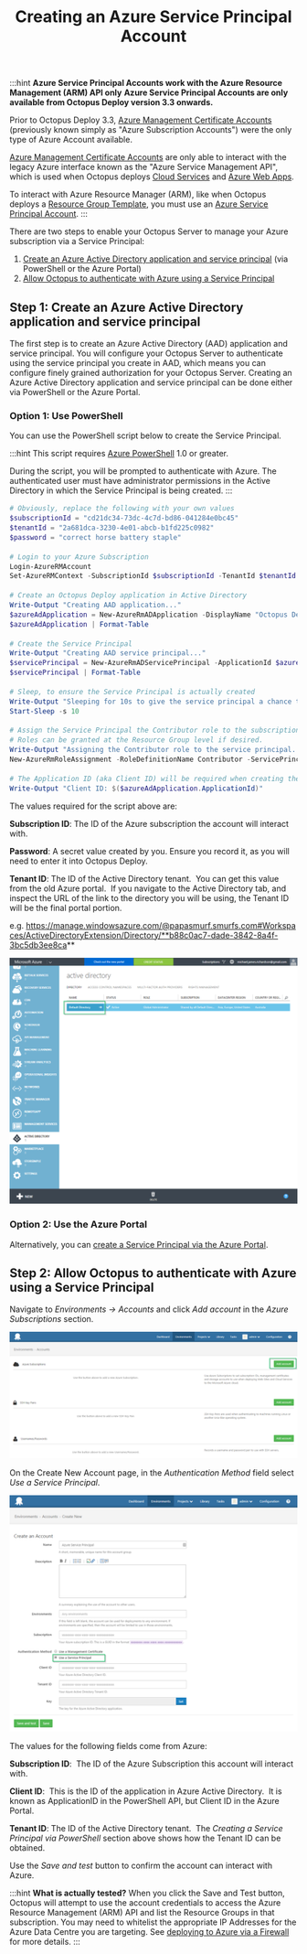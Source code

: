 ﻿---
title: Creating an Azure Service Principal Account

---


:::hint
**Azure Service Principal Accounts work with the Azure Resource Management (ARM) API only**
**Azure Service Principal Accounts are only available from Octopus Deploy version 3.3 onwards.**


Prior to Octopus Deploy 3.3, [Azure Management Certificate Accounts](/docs/home/key-concepts/environments/accounts/azure-subscription-account.md) (previously known simply as "Azure Subscription Accounts") were the only type of Azure Account available.


[Azure Management Certificate Accounts](/docs/home/guides/azure-deployments/creating-an-azure-account/creating-an-azure-management-certificate-account.md) are only able to interact with the legacy Azure interface known as the "Azure Service Management API", which is used when Octopus deploys [Cloud Services](/docs/home/deploying-applications/deploying-to-azure/deploying-a-package-to-an-azure-cloud-service.md) and [Azure Web Apps](/docs/home/deploying-applications/deploying-to-azure/deploying-a-package-to-an-azure-web-app.md).


To interact with Azure Resource Manager (ARM), like when Octopus deploys a [Resource Group Template](/docs/home/guides/azure-deployments/resource-groups/deploy-using-an-azure-resource-group-template.md), you must use an [Azure Service Principal Account](/docs/home/guides/azure-deployments/creating-an-azure-account/creating-an-azure-service-principal-account.md).
:::


There are two steps to enable your Octopus Server to manage your Azure subscription via a Service Principal:

1. [Create an Azure Active Directory application and service principal](/docs/home/guides/azure-deployments/creating-an-azure-account/creating-an-azure-service-principal-account.md) (via PowerShell or the Azure Portal)
2. [Allow Octopus to authenticate with Azure using a Service Principal](/docs/home/guides/azure-deployments/creating-an-azure-account/creating-an-azure-service-principal-account.md)


## Step 1: Create an Azure Active Directory application and service principal


The first step is to create an Azure Active Directory (AAD) application and service principal. You will configure your Octopus Server to authenticate using the service principal you create in AAD, which means you can configure finely grained authorization for your Octopus Server. Creating an Azure Active Directory application and service principal can be done either via PowerShell or the Azure Portal.

### Option 1: Use PowerShell


You can use the PowerShell script below to create the Service Principal.

:::hint
This script requires [Azure PowerShell](https://azure.microsoft.com/en-us/documentation/articles/powershell-install-configure/) 1.0 or greater.


During the script, you will be prompted to authenticate with Azure. The authenticated user must have administrator permissions in the Active Directory in which the Service Principal is being created.
:::

```powershell
# Obviously, replace the following with your own values
$subscriptionId = "cd21dc34-73dc-4c7d-bd86-041284e0bc45"
$tenantId = "2a681dca-3230-4e01-abcb-b1fd225c0982"
$password = "correct horse battery staple"

# Login to your Azure Subscription
Login-AzureRMAccount
Set-AzureRMContext -SubscriptionId $subscriptionId -TenantId $tenantId

# Create an Octopus Deploy application in Active Directory
Write-Output "Creating AAD application..."
$azureAdApplication = New-AzureRmADApplication -DisplayName "Octopus Deploy" -HomePage "http://octopus.com" -IdentifierUris "http://octopus.com" -Password $password
$azureAdApplication | Format-Table

# Create the Service Principal
Write-Output "Creating AAD service principal..."
$servicePrincipal = New-AzureRmADServicePrincipal -ApplicationId $azureAdApplication.ApplicationId
$servicePrincipal | Format-Table

# Sleep, to ensure the Service Principal is actually created
Write-Output "Sleeping for 10s to give the service principal a chance to finish creating..."
Start-Sleep -s 10
 
# Assign the Service Principal the Contributor role to the subscription.
# Roles can be granted at the Resource Group level if desired.
Write-Output "Assigning the Contributor role to the service principal..."
New-AzureRmRoleAssignment -RoleDefinitionName Contributor -ServicePrincipalName $azureAdApplication.ApplicationId

# The Application ID (aka Client ID) will be required when creating the Account in Octopus Deploy
Write-Output "Client ID: $($azureAdApplication.ApplicationId)"
```





The values required for the script above are:


**Subscription ID**: The ID of the Azure subscription the account will interact with.


**Password**: A secret value created by you. Ensure you record it, as you will need to enter it into Octopus Deploy.


**Tenant ID**: The ID of the Active Directory tenant.  You can get this value from the old Azure portal.  If you navigate to the Active Directory tab, and inspect the URL of the link to the directory you will be using, the Tenant ID will be the final portal portion.


e.g. https://manage.windowsazure.com/@papasmurf.smurfs.com#Workspaces/ActiveDirectoryExtension/Directory/**b88c0ac7-dade-3842-8a4f-3bc5db3ee8ca**





![](/docs/images/3702850/3964967.png)

### Option 2: Use the Azure Portal


Alternatively, you can [create a Service Principal via the Azure Portal](https://azure.microsoft.com/en-us/documentation/articles/resource-group-create-service-principal-portal/).

## Step 2: Allow Octopus to authenticate with Azure using a Service Principal


Navigate to *Environments -> Accounts* and click *Add account* in the *Azure Subscriptions* section.


![](/docs/images/3702850/3964965.png)





On the Create New Account page, in the *Authentication Method* field select *Use a Service Principal*.


![](/docs/images/3702850/3964966.png)





The values for the following fields come from Azure:


**Subscription ID**:  The ID of the Azure Subscription this account will interact with.


**Client ID**:  This is the ID of the application in Azure Active Directory.  It is known as ApplicationID in the PowerShell API, but Client ID in the Azure Portal.


**Tenant ID**: The ID of the Active Directory tenant.  The *Creating a Service Principal via PowerShell* section above shows how the Tenant ID can be obtained.





Use the *Save and test* button to confirm the account can interact with Azure.

:::hint
**What is actually tested?**
When you click the Save and Test button, Octopus will attempt to use the account credentials to access the Azure Resource Management (ARM) API and list the Resource Groups in that subscription. You may need to whitelist the appropriate IP Addresses for the Azure Data Centre you are targeting. See [deploying to Azure via a Firewall](/docs/home/deploying-applications/deploying-to-azure.md) for more details.
:::

